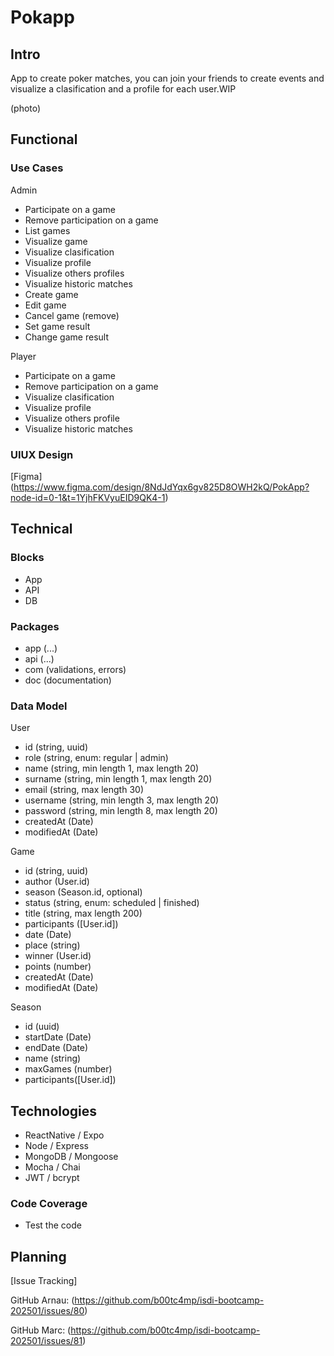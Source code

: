 # Pokapp

## Intro

App to create poker matches, you can join your friends to create events and visualize a clasification and a profile for each user.WIP

(photo) 

## Functional

### Use Cases

Admin
- Participate on a game
- Remove participation on a game
- List games
- Visualize game
- Visualize clasification
- Visualize profile
- Visualize others profiles
- Visualize historic matches
- Create game
- Edit game
- Cancel game (remove)
- Set game result
- Change game result

Player
- Participate on a game
- Remove participation on a game
- Visualize clasification
- Visualize profile
- Visualize others profile
- Visualize historic matches

### UIUX Design

[Figma] (https://www.figma.com/design/8NdJdYqx6gv825D8OWH2kQ/PokApp?node-id=0-1&t=1YjhFKVyuEID9QK4-1)

## Technical

### Blocks

- App
- API
- DB

### Packages

- app (...)
- api (...)
- com (validations, errors)
- doc (documentation)

### Data Model

User 
- id (string, uuid)
- role (string, enum: regular | admin)
- name (string, min length 1, max length 20)
- surname (string, min length 1, max length 20)
- email (string, max length 30)
- username (string, min length 3, max length 20)
- password (string, min length 8, max length 20)
- createdAt (Date)
- modifiedAt (Date)

Game 
- id (string, uuid)
- author (User.id)
- season (Season.id, optional)
- status (string, enum: scheduled | finished)
- title (string, max length 200)
- participants ([User.id])
- date (Date)
- place (string)
- winner (User.id)
- points (number)
- createdAt (Date)
- modifiedAt (Date)

Season
- id (uuid)
- startDate (Date)
- endDate (Date)
- name (string)
- maxGames (number)
- participants([User.id])

## Technologies

- ReactNative / Expo
- Node / Express 
- MongoDB / Mongoose
- Mocha / Chai
- JWT / bcrypt

### Code Coverage

- Test the code

## Planning

[Issue Tracking] 

GitHub Arnau: (https://github.com/b00tc4mp/isdi-bootcamp-202501/issues/80)

GitHub Marc: (https://github.com/b00tc4mp/isdi-bootcamp-202501/issues/81)